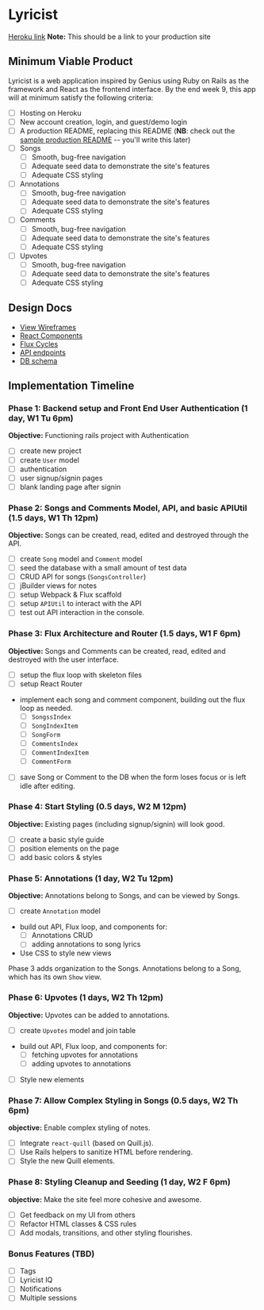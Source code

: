 # Lyricist

[Heroku link][heroku] **Note:** This should be a link to your production site

[heroku]: http://www.herokuapp.com

## Minimum Viable Product

Lyricist is a web application inspired by Genius using Ruby on Rails as the framework and React as the frontend interface. By the end
week 9, this app will at minimum satisfy the following criteria:

- [ ] Hosting on Heroku
- [ ] New account creation, login, and guest/demo login
- [ ] A production README, replacing this README (**NB**: check out the [sample production README](docs/production_readme.md) -- you'll write this later)
- [ ] Songs
  - [ ] Smooth, bug-free navigation
  - [ ] Adequate seed data to demonstrate the site's features
  - [ ] Adequate CSS styling
- [ ] Annotations
  - [ ] Smooth, bug-free navigation
  - [ ] Adequate seed data to demonstrate the site's features
  - [ ] Adequate CSS styling
- [ ] Comments
  - [ ] Smooth, bug-free navigation
  - [ ] Adequate seed data to demonstrate the site's features
  - [ ] Adequate CSS styling
- [ ] Upvotes
  - [ ] Smooth, bug-free navigation
  - [ ] Adequate seed data to demonstrate the site's features
  - [ ] Adequate CSS styling

## Design Docs
* [View Wireframes][views]
* [React Components][components]
* [Flux Cycles][flux-cycles]
* [API endpoints][api-endpoints]
* [DB schema][schema]

[views]: docs/views.md
[components]: docs/components.md
[flux-cycles]: docs/flux-cycles.md
[api-endpoints]: docs/api-endpoints.md
[schema]: docs/schema.md

## Implementation Timeline

### Phase 1: Backend setup and Front End User Authentication (1 day, W1 Tu 6pm)

**Objective:** Functioning rails project with Authentication

- [ ] create new project
- [ ] create `User` model
- [ ] authentication
- [ ] user signup/signin pages
- [ ] blank landing page after signin

### Phase 2: Songs and Comments Model, API, and basic APIUtil (1.5 days, W1 Th 12pm)

**Objective:** Songs can be created, read, edited and destroyed through
the API.

- [ ] create `Song` model and `Comment` model
- [ ] seed the database with a small amount of test data
- [ ] CRUD API for songs (`SongsController`)
- [ ] jBuilder views for notes
- [ ] setup Webpack & Flux scaffold
- [ ] setup `APIUtil` to interact with the API
- [ ] test out API interaction in the console.

### Phase 3: Flux Architecture and Router (1.5 days, W1 F 6pm)

**Objective:** Songs and Comments can be created, read, edited and destroyed with the
user interface.

- [ ] setup the flux loop with skeleton files
- [ ] setup React Router
- implement each song and comment component, building out the flux loop as needed.
  - [ ] `SongssIndex`
  - [ ] `SongIndexItem`
  - [ ] `SongForm`
  - [ ] `CommentsIndex`
  - [ ] `CommentIndexItem`
  - [ ] `CommentForm`
- [ ] save Song or Comment to the DB when the form loses focus or is left idle
  after editing.

### Phase 4: Start Styling (0.5 days, W2 M 12pm)

**Objective:** Existing pages (including signup/signin) will look good.

- [ ] create a basic style guide
- [ ] position elements on the page
- [ ] add basic colors & styles

### Phase 5: Annotations (1 day, W2 Tu 12pm)

**Objective:** Annotations belong to Songs, and can be viewed by Songs.

- [ ] create `Annotation` model
- build out API, Flux loop, and components for:
  - [ ] Annotations CRUD
  - [ ] adding annotations to song lyrics
- Use CSS to style new views

Phase 3 adds organization to the Songs. Annotations belong to a Song,
which has its own `Show` view.

### Phase 6: Upvotes (1 days, W2 Th 12pm)

**Objective:** Upvotes can be added to annotations.

- [ ] create `Upvotes` model and join table
- build out API, Flux loop, and components for:
  - [ ] fetching upvotes for annotations
  - [ ] adding upvotes to annotations
- [ ] Style new elements

### Phase 7: Allow Complex Styling in Songs (0.5 days, W2 Th 6pm)

**objective:** Enable complex styling of notes.

- [ ] Integrate `react-quill` (based on Quill.js).
- [ ] Use Rails helpers to sanitize HTML before rendering.
- [ ] Style the new Quill elements.

### Phase 8: Styling Cleanup and Seeding (1 day, W2 F 6pm)

**objective:** Make the site feel more cohesive and awesome.

- [ ] Get feedback on my UI from others
- [ ] Refactor HTML classes & CSS rules
- [ ] Add modals, transitions, and other styling flourishes.

### Bonus Features (TBD)
- [ ] Tags
- [ ] Lyricist IQ
- [ ] Notifications
- [ ] Multiple sessions

[phase-one]: docs/phases/phase1.md
[phase-two]: docs/phases/phase2.md
[phase-three]: docs/phases/phase3.md
[phase-four]: docs/phases/phase4.md
[phase-five]: docs/phases/phase5.md
